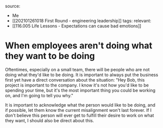source: 
- Me
- [[202101261018 First Round - engineering leadership]]
tags:
relevant:
- [[116.005 Life Lessons - Expectations can cause bad emotions]]

# When employees aren't doing what they want to be doing

Oftentimes, especially on a small team, there will be people who are not doing what they'd like to be doing. It is important to always put the business first yet have a direct conversation about the situation: "Hey Bob, this project is important to the company. I know it's not how you'd like to be spending your time, but it's the most important thing you could be working on, and I'm going to tell you why." 

It is important to acknowledge what the person would like to be doing, and if possible, let them know the current misalignment won't last forever. If I don't believe this person will ever get to fulfill their desire to work on what they want, I should also be direct about this.

